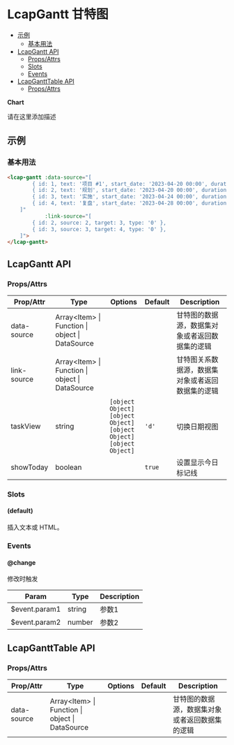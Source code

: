 <!-- 该 README.md 根据 api.yaml 和 docs/*.md 自动生成，为了方便在 GitHub 和 NPM 上查阅。如需修改，请查看源文件 -->

# LcapGantt 甘特图

- [示例](#示例)
    - [基本用法](#基本用法)
- [LcapGantt API](#lcapgantt-api)
    - [Props/Attrs](#propsattrs)
    - [Slots](#slots)
    - [Events](#events)
- [LcapGanttTable API](#lcapgantttable-api)
    - [Props/Attrs](#propsattrs-2)

**Chart**

请在这里添加描述

## 示例
### 基本用法

```html
<lcap-gantt :data-source="[
        { id: 1, text: '项目 #1', start_date: '2023-04-20 00:00', duration: 9, progress: 0.6, open: true, head: '赵一', state: 'default' },
        { id: 2, text: '规划', start_date: '2023-04-20 00:00', duration: 3, progress: 0.4, parent: 1, head: '钱二', state: 'finished' },
        { id: 3, text: '实施', start_date: '2023-04-24 00:00', duration: 4, progress: 0.5, parent: 1, head: '孙三', state: 'unfinished' },
        { id: 4, text: '复盘', start_date: '2023-04-28 00:00', duration: 3, progress: 0.6, parent: 1, head: '李四', state: 'canceled' },
    ]" 
            :link-source="[
        { id: 2, source: 2, target: 3, type: '0' },
        { id: 3, source: 3, target: 4, type: '0' },
    ]">
</lcap-gantt>
```

## LcapGantt API
### Props/Attrs

| Prop/Attr | Type | Options | Default | Description |
| --------- | ---- | ------- | ------- | ----------- |
| data-source | Array\<Item\> \| Function \| object \| DataSource |  |  | 甘特图的数据源，数据集对象或者返回数据集的逻辑 |
| link-source | Array\<Item\> \| Function \| object \| DataSource |  |  | 甘特图关系数据源，数据集对象或者返回数据集的逻辑 |
| taskView | string | `[object Object]`<br/>`[object Object]`<br/>`[object Object]`<br/>`[object Object]` | `'d'` | 切换日期视图 |
| showToday | boolean |  | `true` | 设置显示今日标记线 |

### Slots

#### (default)

插入文本或 HTML。

### Events

#### @change

修改时触发

| Param | Type | Description |
| ----- | ---- | ----------- |
| $event.param1 | string | 参数1 |
| $event.param2 | number | 参数2 |

## LcapGanttTable API
### Props/Attrs

| Prop/Attr | Type | Options | Default | Description |
| --------- | ---- | ------- | ------- | ----------- |
| data-source | Array\<Item\> \| Function \| object \| DataSource |  |  | 甘特图的数据源，数据集对象或者返回数据集的逻辑 |


